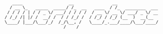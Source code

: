 <pre align="center">   ____                  __               __                                 __                           _                                    ___                                               __      
  / __ \_   _____  _____/ /_  __   ____  / /_  ________  _____________  ____/ /  _      __   ____ _____  (_)___ ___  ___       _________  ____/ (_)___  ____ _   ____     _________  ____  _____/ /______
 / / / / | / / _ \/ ___/ / / / /  / __ \/ __ \/ ___/ _ \/ ___/ ___/ _ \/ __  /  | | /| / /  / __ `/ __ \/ / __ `__ \/ _ \     / ___/ __ \/ __  / / __ \/ __ `/  / __ \   / ___/ __ \/ __ \/ ___/ __/ ___/
/ /_/ /| |/ /  __/ /  / / /_/ /  / /_/ / /_/ (__  )  __(__  |__  )  __/ /_/ /   | |/ |/ /  / /_/ / / / / / / / / / /  __/    / /__/ /_/ / /_/ / / / / / /_/ /  / / / /  (__  ) /_/ / /_/ / /  / /_(__  ) 
\____/ |___/\___/_/  /_/\__, /   \____/_.___/____/\___/____/____/\___/\__,_/    |__/|__/   \__,_/_/ /_/_/_/ /_/ /_/\___( )   \___/\____/\__,_/_/_/ /_/\__, /  /_/ /_/  /____/ .___/\____/_/   \__/____/  
                       /____/                                                                                          |/                            /____/                /_/                           
</pre>
